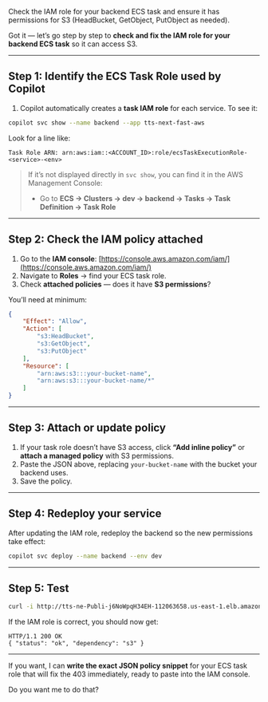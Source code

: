 Check the IAM role for your backend ECS task and ensure it has permissions for S3 (HeadBucket, GetObject, PutObject as needed).

Got it — let’s go step by step to **check and fix the IAM role for your backend ECS task** so it can access S3.

---

## **Step 1: Identify the ECS Task Role used by Copilot**

1. Copilot automatically creates a **task IAM role** for each service. To see it:

```bash
copilot svc show --name backend --app tts-next-fast-aws
```

Look for a line like:

```
Task Role ARN: arn:aws:iam::<ACCOUNT_ID>:role/ecsTaskExecutionRole-<service>-<env>
```

> If it’s not displayed directly in `svc show`, you can find it in the AWS Management Console:
>
> * Go to **ECS → Clusters → dev → backend → Tasks → Task Definition → Task Role**

---

## **Step 2: Check the IAM policy attached**

1. Go to the **IAM console**: [https://console.aws.amazon.com/iam/](https://console.aws.amazon.com/iam/)
2. Navigate to **Roles** → find your ECS task role.
3. Check **attached policies** — does it have **S3 permissions**?

You’ll need at minimum:

```json
{
    "Effect": "Allow",
    "Action": [
        "s3:HeadBucket",
        "s3:GetObject",
        "s3:PutObject"
    ],
    "Resource": [
        "arn:aws:s3:::your-bucket-name",
        "arn:aws:s3:::your-bucket-name/*"
    ]
}
```

---

## **Step 3: Attach or update policy**

1. If your task role doesn’t have S3 access, click **“Add inline policy”** or **attach a managed policy** with S3 permissions.
2. Paste the JSON above, replacing `your-bucket-name` with the bucket your backend uses.
3. Save the policy.

---

## **Step 4: Redeploy your service**

After updating the IAM role, redeploy the backend so the new permissions take effect:

```bash
copilot svc deploy --name backend --env dev
```

---

## **Step 5: Test**

```bash
curl -i http://tts-ne-Publi-j6NoWpqH34EH-112063658.us-east-1.elb.amazonaws.com/health
```

If the IAM role is correct, you should now get:

```
HTTP/1.1 200 OK
{ "status": "ok", "dependency": "s3" }
```

---

If you want, I can **write the exact JSON policy snippet** for your ECS task role that will fix the 403 immediately, ready to paste into the IAM console.

Do you want me to do that?

